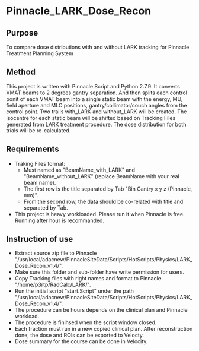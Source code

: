 # Pinnacle_LARK_Dose_Recon

## Purpose
To compare dose distributions with and without LARK tracking for Pinnacle Treatment Planning System

## Method
This project is written with Pinnacle Script and Python 2.7.9. It converts VMAT beams to 2 degrees gantry separation. And then splits each control ponit of each VMAT beam into a single static beam with the energy, MU, field aperture and MLC positions, gantry/collimator/couch angles from the control point. Two trails with_LARK and without_LARK will be created. The isocentre for each static beam will be shifted based on Tracking Files generated from LARK treatment procedure. The dose distribution for both trials will be re-calculated.

## Requirements
* Traking Files format:
	* Must named as "BeamName_with_LARK" and "BeamName_without_LARK" (replace BeamName with your real beam name).
	* The first row is the title separated by Tab "Bin	Gantry	x	y	z (Pinnacle, mm)".
	* From the second row, the data should be co-related with title and separated by Tab.
* This project is heavy workloaded. Please run it when Pinnacle is free. Running after hour is recommanded.

## Instruction of use
* Extract source zip file to Pinnacle "/usr/local/adacnew/PinnacleSiteData/Scripts/HotScripts/Physics/LARK_Dose_Recon_v1.4/".
* Make sure this folder and sub-folder have write permission for users.
* Copy Tracking files with right names and format to Pinnacle "/home/p3rtp/RadCalc/LARK/".
* Run the initial script "start.Script" under the path "/usr/local/adacnew/PinnacleSiteData/Scripts/HotScripts/Physics/LARK_Dose_Recon_v1.4/".
* The procedure can be hours depends on the clinical plan and Pinnacle workload. 
* The procedure is finihsed when the script window closed.
* Each fraction must run in a new copied clinical plan. After reconstruction done, the dose and ROIs can be exported to Velocty.
* Dose summary for the course can be done in Velocity.

